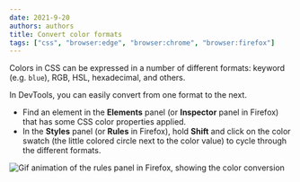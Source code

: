 ```yaml
---
date: 2021-9-20
authors: authors
title: Convert color formats
tags: ["css", "browser:edge", "browser:chrome", "browser:firefox"]
---
```

Colors in CSS can be expressed in a number of different formats: keyword (e.g. `blue`), RGB, HSL, hexadecimal, and others.

In DevTools, you can easily convert from one format to the next.

* Find an element in the **Elements** panel (or **Inspector** panel in Firefox) that has some CSS color properties applied.
* In the **Styles** panel (or **Rules** in Firefox), hold **Shift** and click on the color swatch (the little colored circle next to the color value) to cycle through the different formats.

![Gif animation of the rules panel in Firefox, showing the color conversion](/assets/img/convert-color-formats.gif)
